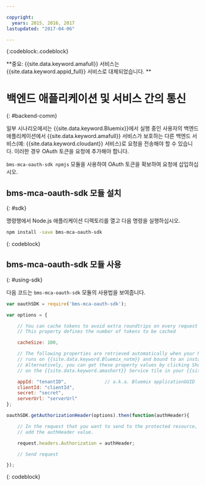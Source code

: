 ```yaml
---

copyright:
  years: 2015, 2016, 2017
lastupdated: "2017-04-06"

---
```


{:codeblock:.codeblock}

**중요: {{site.data.keyword.amafull}} 서비스는 {{site.data.keyword.appid_full}} 서비스로 대체되었습니다. **

# 백엔드 애플리케이션 및 서비스 간의 통신
{: #backend-comm}

일부 시나리오에서는 {{site.data.keyword.Bluemix}}에서 실행 중인 사용자의 백엔드 애플리케이션에서 {{site.data.keyword.amafull}} 서비스가 보호하는 다른 백엔드 서비스(예: {{site.data.keyword.cloudant}} 서비스)로 요청을 전송해야 할 수 있습니다. 이러한 경우 OAuth 토큰을 요청에 추가해야 합니다. 

`bms-mca-oauth-sdk npmjs` 모듈을 사용하여 OAuth 토큰을 확보하여 요청에 삽입하십시오.

## bms-mca-oauth-sdk 모듈 설치
{: #sdk}

명령행에서 Node.js 애플리케이션 디렉토리를 열고 다음 명령을 실행하십시오. 

```Bash
npm install -save bms-mca-oauth-sdk
```
{: codeblock}

## bms-mca-oauth-sdk 모듈 사용
{: #using-sdk}

다음 코드는 `bms-mca-oauth-sdk` 모듈의 사용법을 보여줍니다. 


``` JavaScript
var oauthSDK = require('bms-mca-oauth-sdk');

var options = {

	// You can cache tokens to avoid extra roundtrips on every request
	// This property defines the number of tokens to be cached

	cacheSize: 100,

	// The following properties are retrieved automatically when your Node.js
	// runs on {{site.data.keyword.Bluemix_notm}} and bound to an instance of {{site.data.keyword.amashort}} Service.
	// Alternatively, you can get these property values by clicking Show Credentials
	// on the {{site.data.keyword.amashort}} Service tile in your {{site.data.keyword.Bluemix_notm}} application dashboard

	appId: "tenantID",				// a.k.a. Bluemix applicationGUID
	clientId: "clientId",			
	secret: "secret",
	serverUrl: "serverUrl"
};

oauthSDK.getAuthorizationHeader(options).then(function(authHeader){

	// In the request that you want to send to the protected resource,
	// add the authHeader value.

	request.headers.Authorization = authHeader;

	// Send request

});

```
{: codeblock}
